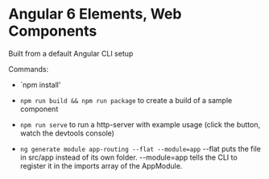 # Angular 6 Elements, Web Components  

Built from a default Angular CLI setup

Commands:
* `npm install'
* `npm run build && npm run package` to create a build of a sample component
* `npm run serve` to run a http-server with example usage (click the button, watch the devtools console)
 
 
* `ng generate module app-routing --flat --module=app`
--flat puts the file in src/app instead of its own folder.
--module=app tells the CLI to register it in the imports array of the AppModule.
 